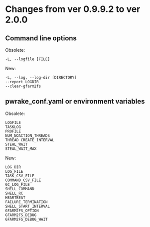 # Changes from ver 0.9.9.2 to ver 2.0.0

## Command line options

Obsolete:

    -L, --logfile [FILE]

New:

    -L, --log, --log-dir [DIRECTORY]
    --report LOGDIR
    --clear-gfarm2fs


## pwrake_conf.yaml or environment variables

Obsolete:

    LOGFILE
    TASKLOG
    PROFILE
    NUM_NOACTION_THREADS
    THREAD_CREATE_INTERVAL
    STEAL_WAIT
    STEAL_WAIT_MAX

New:

    LOG_DIR
    LOG_FILE
    TASK_CSV_FILE
    COMMAND_CSV_FILE
    GC_LOG_FILE
    SHELL_COMMAND
    SHELL_RC
    HEARTBEAT
    FAILURE_TERMINATION
    SHELL_START_INTERVAL
    GFARM2FS_OPTION
    GFARM2FS_DEBUG
    GFARM2FS_DEBUG_WAIT
